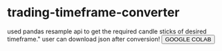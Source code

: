 # trading-timeframe-converter
used pandas resample api to get the required candle sticks of desired timeframe."
user can download json after conversion!
<a href="https://colab.research.google.com/drive/1sJdKd95lGqGOa25kR8nDsRGd--BVPXTE?usp=sharing"><button>GOOGLE COLAB</button></a>
